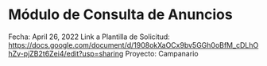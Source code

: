 # Módulo de Consulta de Anuncios

Fecha: April 26, 2022
Link a Plantilla de Solicitud: https://docs.google.com/document/d/1908okXaOCx9bv5GGh0oBfM_cDLhOhZv-pjZB2t6Zei4/edit?usp=sharing
Proyecto: Campanario